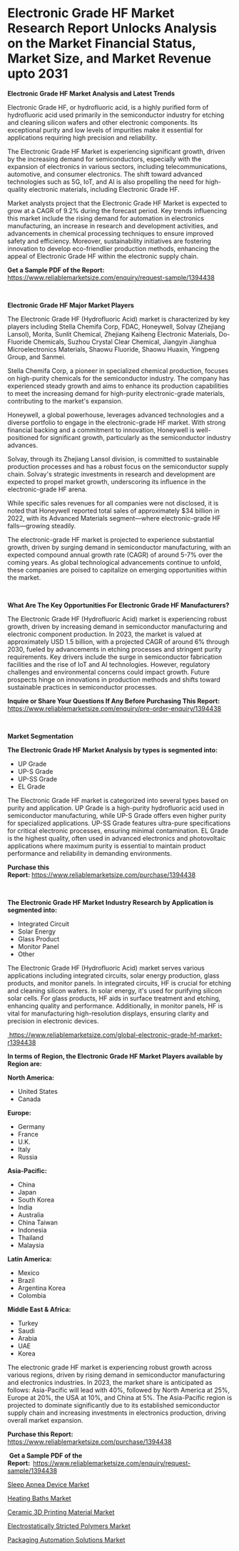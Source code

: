 <p><h1>Electronic Grade HF Market Research Report Unlocks Analysis on the Market Financial Status, Market Size, and Market Revenue upto 2031</h1></p><p><strong>Electronic Grade HF Market Analysis and Latest Trends</strong></p>
<p><p>Electronic Grade HF, or hydrofluoric acid, is a highly purified form of hydrofluoric acid used primarily in the semiconductor industry for etching and cleaning silicon wafers and other electronic components. Its exceptional purity and low levels of impurities make it essential for applications requiring high precision and reliability.</p><p>The Electronic Grade HF Market is experiencing significant growth, driven by the increasing demand for semiconductors, especially with the expansion of electronics in various sectors, including telecommunications, automotive, and consumer electronics. The shift toward advanced technologies such as 5G, IoT, and AI is also propelling the need for high-quality electronic materials, including Electronic Grade HF. </p><p>Market analysts project that the Electronic Grade HF Market is expected to grow at a CAGR of 9.2% during the forecast period. Key trends influencing this market include the rising demand for automation in electronics manufacturing, an increase in research and development activities, and advancements in chemical processing techniques to ensure improved safety and efficiency. Moreover, sustainability initiatives are fostering innovation to develop eco-friendlier production methods, enhancing the appeal of Electronic Grade HF within the electronic supply chain.</p></p>
<p><strong>Get a Sample PDF of the Report:&nbsp;</strong> <a href="https://www.reliablemarketsize.com/enquiry/request-sample/1394438">https://www.reliablemarketsize.com/enquiry/request-sample/1394438</a></p>
<p>&nbsp;</p>
<p><strong>Electronic Grade HF Major Market Players</strong></p>
<p><p>The Electronic Grade HF (Hydrofluoric Acid) market is characterized by key players including Stella Chemifa Corp, FDAC, Honeywell, Solvay (Zhejiang Lansol), Morita, Sunlit Chemical, Zhejiang Kaiheng Electronic Materials, Do-Fluoride Chemicals, Suzhou Crystal Clear Chemical, Jiangyin Jianghua Microelectronics Materials, Shaowu Fluoride, Shaowu Huaxin, Yingpeng Group, and Sanmei. </p><p>Stella Chemifa Corp, a pioneer in specialized chemical production, focuses on high-purity chemicals for the semiconductor industry. The company has experienced steady growth and aims to enhance its production capabilities to meet the increasing demand for high-purity electronic-grade materials, contributing to the market's expansion.</p><p>Honeywell, a global powerhouse, leverages advanced technologies and a diverse portfolio to engage in the electronic-grade HF market. With strong financial backing and a commitment to innovation, Honeywell is well-positioned for significant growth, particularly as the semiconductor industry advances.</p><p>Solvay, through its Zhejiang Lansol division, is committed to sustainable production processes and has a robust focus on the semiconductor supply chain. Solvay's strategic investments in research and development are expected to propel market growth, underscoring its influence in the electronic-grade HF arena.</p><p>While specific sales revenues for all companies were not disclosed, it is noted that Honeywell reported total sales of approximately $34 billion in 2022, with its Advanced Materials segment—where electronic-grade HF falls—growing steadily. </p><p>The electronic-grade HF market is projected to experience substantial growth, driven by surging demand in semiconductor manufacturing, with an expected compound annual growth rate (CAGR) of around 5-7% over the coming years. As global technological advancements continue to unfold, these companies are poised to capitalize on emerging opportunities within the market.</p></p>
<p>&nbsp;</p>
<p><strong>What Are The Key Opportunities For Electronic Grade HF Manufacturers?</strong></p>
<p><p>The Electronic Grade HF (Hydrofluoric Acid) market is experiencing robust growth, driven by increasing demand in semiconductor manufacturing and electronic component production. In 2023, the market is valued at approximately USD 1.5 billion, with a projected CAGR of around 6% through 2030, fueled by advancements in etching processes and stringent purity requirements. Key drivers include the surge in semiconductor fabrication facilities and the rise of IoT and AI technologies. However, regulatory challenges and environmental concerns could impact growth. Future prospects hinge on innovations in production methods and shifts toward sustainable practices in semiconductor processes.</p></p>
<p><strong>Inquire or Share Your Questions If Any Before Purchasing This Report:</strong> <a href="https://www.reliablemarketsize.com/enquiry/pre-order-enquiry/1394438">https://www.reliablemarketsize.com/enquiry/pre-order-enquiry/1394438</a></p>
<p>&nbsp;</p>
<p><strong>Market Segmentation</strong></p>
<p><strong>The Electronic Grade HF Market Analysis by types is segmented into:</strong></p>
<p><ul><li>UP Grade</li><li>UP-S Grade</li><li>UP-SS Grade</li><li>EL Grade</li></ul></p>
<p><p>The Electronic Grade HF market is categorized into several types based on purity and application. UP Grade is a high-purity hydrofluoric acid used in semiconductor manufacturing, while UP-S Grade offers even higher purity for specialized applications. UP-SS Grade features ultra-pure specifications for critical electronic processes, ensuring minimal contamination. EL Grade is the highest quality, often used in advanced electronics and photovoltaic applications where maximum purity is essential to maintain product performance and reliability in demanding environments.</p></p>
<p><strong>Purchase this Report:&nbsp;</strong><a href="https://www.reliablemarketsize.com/purchase/1394438">https://www.reliablemarketsize.com/purchase/1394438</a></p>
<p>&nbsp;</p>
<p><strong>The Electronic Grade HF Market Industry Research by Application is segmented into:</strong></p>
<p><ul><li>Integrated Circuit</li><li>Solar Energy</li><li>Glass Product</li><li>Monitor Panel</li><li>Other</li></ul></p>
<p><p>The Electronic Grade HF (Hydrofluoric Acid) market serves various applications including integrated circuits, solar energy production, glass products, and monitor panels. In integrated circuits, HF is crucial for etching and cleaning silicon wafers. In solar energy, it's used for purifying silicon solar cells. For glass products, HF aids in surface treatment and etching, enhancing quality and performance. Additionally, in monitor panels, HF is vital for manufacturing high-resolution displays, ensuring clarity and precision in electronic devices.</p></p>
<p><a href="https://www.reliablemarketsize.com/global-electronic-grade-hf-market-r1394438">&nbsp;https://www.reliablemarketsize.com/global-electronic-grade-hf-market-r1394438</a></p>
<p><strong>In terms of Region, the Electronic Grade HF Market Players available by Region are:</strong></p>
<p>
    <p> <strong> North America: </strong>
        <ul>
            <li>United States</li>
            <li>Canada</li>
        </ul>
        </p> 
    <p> <strong> Europe: </strong>
        <ul>
            <li>Germany</li>
            <li>France</li>
            <li>U.K.</li>
            <li>Italy</li>
            <li>Russia</li>
        </ul>
        </p> 
    <p> <strong> Asia-Pacific: </strong>
        <ul>
            <li>China</li>
            <li>Japan</li>
            <li>South Korea</li>
            <li>India</li>
            <li>Australia</li>
            <li>China Taiwan</li>
            <li>Indonesia</li>
            <li>Thailand</li>
            <li>Malaysia</li>
        </ul>
        </p> 
    <p> <strong> Latin America: </strong>
        <ul>
            <li>Mexico</li>
            <li>Brazil</li>
            <li>Argentina Korea</li>
            <li>Colombia</li>
        </ul>
        </p> 
    <p> <strong> Middle East & Africa: </strong>
        <ul>
            <li>Turkey</li>
            <li>Saudi</li>
            <li>Arabia</li>
            <li>UAE</li>
            <li>Korea</li>
        </ul>
    </p>
    </p>
<p><p>The electronic grade HF market is experiencing robust growth across various regions, driven by rising demand in semiconductor manufacturing and electronics industries. In 2023, the market share is anticipated as follows: Asia-Pacific will lead with 40%, followed by North America at 25%, Europe at 20%, the USA at 10%, and China at 5%. The Asia-Pacific region is projected to dominate significantly due to its established semiconductor supply chain and increasing investments in electronics production, driving overall market expansion.</p></p>
<p><strong>Purchase this Report: </strong><a href="https://www.reliablemarketsize.com/purchase/1394438">https://www.reliablemarketsize.com/purchase/1394438</a></p>
<p>&nbsp;<strong>Get a Sample PDF of the Report:&nbsp;&nbsp;</strong><a href="https://www.reliablemarketsize.com/enquiry/request-sample/1394438">https://www.reliablemarketsize.com/enquiry/request-sample/1394438</a></p>
<p><strong></strong></p>
<p><p><a href="https://www.linkedin.com/pulse/sleep-apnea-device-market-global-regional-analysis-rhirf?trackingId=6Zzoo3d8TAqcErKwz4YPqQ%3D%3D">Sleep Apnea Device Market</a></p><p><a href="https://www.linkedin.com/pulse/market-forecasting-change-global-heating-baths-dynamics-future-yjnqc?trackingId=mz6VpYSaRtGNnzk%2Fhhzfog%3D%3D">Heating Baths Market</a></p><p><a href="https://issuu.com/reportprime-2/docs/ceramic-3d-printing-material-market_b151ba6ef77469">Ceramic 3D Printing Material Market</a></p><p><a href="https://issuu.com/reportprime-2/docs/electrostatically-stricted-polymers_cd72f909d6ec1e">Electrostatically Stricted Polymers Market</a></p><p><a href="https://www.linkedin.com/pulse/global-packaging-automation-solutions-industry-types-applications-m7pqe?trackingId=L1BrfjUZTs%2BQ53OKfavaBQ%3D%3D">Packaging Automation Solutions Market</a></p></p>